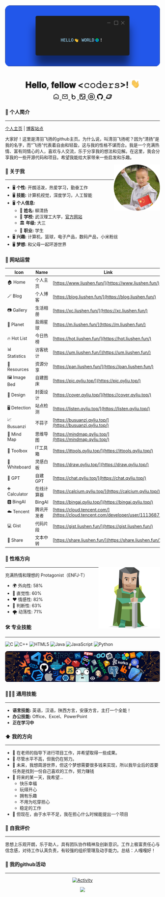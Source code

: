 [<img src="./static/hello.png">](https://www.liushen.fun)

<h1 align="center">𝐇𝐞𝐥𝐥𝐨, 𝐟𝐞𝐥𝐥𝐨𝐰 <𝚌𝚘𝚍𝚎𝚛𝚜></𝚌𝚘𝚍𝚎𝚛𝚜>! <img src="./static/image.gif" width="30px" alt=""><br>

<a href="https://www.liushen.fun/">
  <img align="center" alt="个人主页" width="22px" src="./static/icon/home.svg" />
</a>
  <a href="mailto:01@liushen.fun">
  <img align="center" alt="柳神的邮箱" width="22px" src="./static/icon/email.svg" />
</a>
<a href="https://blog.liushen.fun">
  <img align="center" alt="个人博客" width="22px" src="./static/icon/blog.svg" />
</a>
<a href="https://xc.liushen.fun">
  <img align="center" alt="柳神的个人相册" width="22px" src="./static/icon/gallery.svg" />
</a>
<a href="https://gitee.com/willow-god">
  <img align="center" alt="gitee首页" width="22px" src="./static/icon/gitee.svg" />
</a>
<a href="https://www.github.com/willow-god">
  <img align="center" alt="github主页" width="22px" src="./static/icon/github.svg" />
</a>
<a href="https://m.liushen.fun">
  <img align="center" src="./static/icon/memos.svg" alt="个人说说页面" width="22px">
</a>

### 👋 个人简介 
---
[个人主页](https://www.liushen.fun) | [博客站点](https://blog.liushen.fun)

大家好！这里是清羽飞扬的github主页。为什么说，叫清羽飞扬呢？因为“清扬”是我的名字，而“飞扬”代表着自由和轻盈，这与我的性格不谋而合。我是一个充满热情、富有同情心的人，喜欢与人交流，乐于分享我的想法和见解。在这里，我会分享我的一些开源代码和项目。希望我能给大家带来一些启发和乐趣。

<img align='right' src="./static/avatar.png" width="150" alt="person">

### :book: 关于我

---

- 🖥 **个性:** 开朗活泼，热爱学习，勤奋工作
- 🖥 **技能:** 计算机视觉，深度学习，人工智能
- 🖥 **个人信息:**
    - 🧑 **姓名:** 柳清扬
    - 🏫 **学校:** 武汉理工大学，[官方网站](https://www.whut.edu.cn/)
    - 🏛️ **年级:** 大三
    - 👷 **职业:** 学生
- 🖥 **兴趣:** 计算机，篮球，电子产品，数码产品，小米粉丝
- 🖥 **梦想:** 和父母一起环游世界

### 📲 网站运营

| Icon         | Name             | Link                                               |
|--------------|------------------|----------------------------------------------------|
| 🏠 Home      | 个人主页         | [https://www.liushen.fun/](https://www.liushen.fun/)  |
| 🪄 Blog      | 个人博客         | [https://blog.liushen.fun/](https://blog.liushen.fun/) |
| 📷 Gallery   | 生活相册         | [https://xc.liushen.fun/](https://xc.liushen.fun/) |
| 🚀 Planet    | 盐焗星球         | [https://m.liushen.fun/](https://m.liushen.fun/) |
| 🔥 Hot List  | 今日热榜         | [https://hot.liushen.fun/](https://hot.liushen.fun/) |
| 📊 Statistics| 访客统计         | [https://um.liushen.fun/](https://um.liushen.fun/) |
| 💾 Resources | 资源分享         | [https://pan.liushen.fun/](https://pan.liushen.fun/) |
| 🖼️ Image Bed | 自建图床         | [https://pic.qyliu.top/](https://pic.qyliu.top/) |
| 🎨 Design    | 封面设计         | [https://cover.qyliu.top/](https://cover.qyliu.top/) |
| 🖥️ Detection | 站点检测         | [https://listen.qyliu.top/](https://listen.qyliu.top/) |
| 📈 Busuanzi  | 不蒜子           | [https://busuanzi.qyliu.top/](https://busuanzi.qyliu.top/) |
| 🧠 Mind Map  | 思维导图         | [https://mindmap.qyliu.top/](https://mindmap.qyliu.top/) |
| 🔧 Toolbox   | IT工具箱         | [https://ittools.qyliu.top/](https://ittools.qyliu.top/) |
| 📝 Whiteboard| 灵感白板         | [https://draw.qyliu.top/](https://draw.qyliu.top/) |
| 🤖 GPT       | 自建GPT          | [https://chat.qyliu.top/](https://chat.qyliu.top/) |
| ➕ Calculator| 在线计算器       | [https://calcium.qyliu.top/](https://calcium.qyliu.top/) |
| 🅱️ BingAI    | BingAI           | [https://bingai.qyliu.top/](https://bingai.qyliu.top/) |
| ☁️ Tencent   | 腾讯开发者    | [https://cloud.tencent.com/](https://cloud.tencent.com/developer/user/11136875) |
| 💻 Gist      | 代码片段         | [https://gist.liushen.fun/](https://gist.liushen.fun/) |
| 📝 Share     | 文本中转         | [https://share.liushen.fun/](https://share.liushen.fun/) |

### 🌟 性格方向 

<img src="./static/character.svg" align='right' height="200">

---
充满热情和理想的 Protagonist（ENFJ-T）  
- 🌍 外向性: 58%  
- 🔮 直觉性: 60%  
- ❤️ 情感性: 82%  
- 🧠 判断性: 63%  
- 🌪️ 动荡性: 71%

### 🛠️ 专业技能 

---

![C](https://img.shields.io/badge/-C-000000?style=flat&logo=c) ![C++](https://img.shields.io/badge/-C++-000000?style=flat&logo=c%2B%2B) ![HTML5](https://img.shields.io/badge/-HTML5-000000?style=flat&logo=html5) ![Java](https://img.shields.io/badge/-Java-000000?style=flat&logo=java) ![JavaScript](https://img.shields.io/badge/-JavaScript-000000?style=flat&logo=javascript) ![Python](https://img.shields.io/badge/-Python-000000?style=flat&logo=python)

[<img src="./static/icons.png" alt="点击进入个人站点">](https://www.liushen.fun)

### 👩🏻‍🏭 通用技能
---
- **语言技能:** 英语，汉语，陕西方言，安康方言，主打一个全能！
- **办公技能:** Office、Excel、PowerPoint
- **正在学习中**

### :arrow_up: 我的方向

---

- 🔨 在老师的指导下进行项目工作，并希望取得一些成果。
- 🔨 尽管水平不高，但我仍在努力。
- 🎯 未来，我想周游世界，但这个梦想需要很多钱来实现，所以我毕业后的首要任务是找到一份自己喜欢的工作，努力赚钱
- 🤞 将来的某一天，我希望...
	- 快乐幸福
	- 玩得开心
	- 拥有乐趣
	- 不用为吃穿担心
	- 稳定的工作
- 🤔 但现在，由于水平不足，我在担心什么时候能提出一个项目

### 📝 自我评价 
---
思想上乐观开朗，乐于助人，具有团队协作精神及创新意识。工作上极富责任心与信念感，对待工作认真负责，有较强的组织管理及动手能力。总结：人嘎嘎好！

### 🚀 我的github活动 
---
<p align="center">
  <a href="https://blog.liushen.fun">
    <img src="https://github-readme-activity-graph.vercel.app/graph?username=willow-god&theme=github-compact&custom_title=Activity&radius=30&height=250" alt="Activity">
  </a>
</p>

<p align="center">
  <a href="https://blog.qyliu.top">
    <img src="https://github-profile-trophy.vercel.app/?username=willow-god&theme=gruvbox&row=1&column=7&no-frame=true&no-bg=true" />
  </a>
</p>
